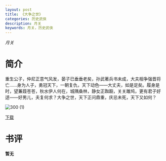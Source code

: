 ```yaml
---
layout: post
title: 《大争之世》
categories: 历史武侠
description: 月关
keywords: 月关，历史武侠
---
```

*月关*

# 简介

重生公子，仲尼正意气风发，晏子已垂垂老矣，孙武著兵书未成，大夫相争强晋将亡……身为人子，勇冠天下，一朝复仇，天下动色——大丈夫，如是足矣。履身是时，望蒹葭苍苍，秋水伊人何在，城隅桑林，静女正踟蹰，关关雎鸠，更有君子好逑——好男儿，夫复何求？大争之世，天下正问鼎重，庆忌未死，天下又如何？

![300 (1)](http://tvax1.sinaimg.cn/large/008dGP0Fgy1gtxfchir04j308c0b4aa7.jpg)

[下载](https://link.jscdn.cn/1drv/aHR0cHM6Ly8xZHJ2Lm1zL3QvcyFBaGU2R2dNWmVFb2poRkdRTGE5N2ZQdUE3MjF2P2U9UnE0Z25r.txt)
# 书评
**暂无**